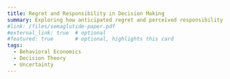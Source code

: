 ```yaml
---
title: Regret and Responsibility in Decision Making
summary: Exploring how anticipated regret and perceived responsibility shape choices under uncertainty.
#link: /files/semaglutide-paper.pdf
#external_link: true  # optional
#featured: true       # optional, highlights this card
tags:
  - Behavioral Economics
  - Decision Theory
  - Uncertainty
---
```

